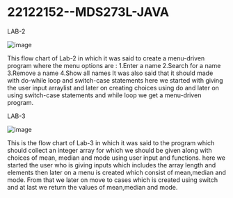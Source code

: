 # 22122152--MDS273L-JAVA

LAB-2


![image](https://user-images.githubusercontent.com/118504859/218948079-1958cf11-1cef-4870-8356-1da002d3e9bc.png)


This flow chart of Lab-2 in which it was said to create a menu-driven program where the menu options are :
1.Enter a name
2.Search for a name
3.Remove a name
4.Show all names
It was also said that it should made with do-while loop and switch-case statements
here we started with giving the user input arraylist and later on creating choices using do and later on using switch-case statements and while loop we get a menu-driven program.

LAB-3


![image](https://user-images.githubusercontent.com/118504859/218945396-5d8f3538-b5b4-43d6-ade3-f85520fc7b18.png)


This is the flow chart of Lab-3 in which it was said to the program which should collect an integer array for which we should be given along with choices of mean, median and mode using user input and functions.
here we started the user who is giving inputs which includes the array length and elements then later on a menu is created which consist of mean,median and mode. From that we later on move to cases which is created using switch and at last we return the values of mean,median and mode.
